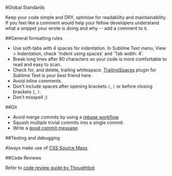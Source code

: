 #Global Standards

Keep your code simple and DRY, optimise for readability and maintainability.
If you feel like a comment would help your fellow developers understand what a snippet your wrote is doing and why -- add a comment to it.


##General formatting rules

* Use soft-tabs with 4 spaces for indentation. In Sublime Text menu, View > Indentation, check 'Indent using spaces' and 'Tab width: 4'.
* Break long lines after 80 characters so your code is more comfortable to read and easy to scan.
* Check for, and delete, trailing whitespace. [TrailingSpaces](https://github.com/SublimeText/TrailingSpaces) plugin for Sublime Text is your best friend here.
* Avoid inline comments.
* Don't include spaces after opening brackets `(`, `[` or before closing brackets `]`, `)`.
* Don't misspell ;)


##Git

* Avoid merge commits by using a [rebase workflow](https://www.atlassian.com/git/tutorials/merging-vs-rebasing/workflow-walkthrough).
* Squash multiple trivial commits into a single commit.
* Write a [good commit message](https://robots.thoughtbot.com/5-useful-tips-for-a-better-commit-message).


##Testing and debugging

Always make use of [CSS Source Maps](https://developer.chrome.com/devtools/docs/css-preprocessors#toc-how-css-source-maps-work)


##Code Reviews

Refer to [code review guide by Thoughtbot](https://github.com/thoughtbot/guides/tree/master/code-review)
